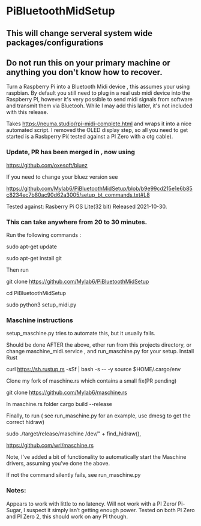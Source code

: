 # PiBluetoothMidSetup

## This will change serveral system wide packages/configurations 
## Do not run this on your primary machine or anything you don't know how to recover. 
Turn a Raspberry Pi into a Bluetooth Midi device , this assumes your using raspbian.
By default you still need to plug in a real usb midi device into the Raspberry PI, however it's very possible to send midi signals from software and transmit them via Bluetooh. While I may add this latter, it's not included with this release.  


Takes https://neuma.studio/rpi-midi-complete.html and wraps it into a nice automated script. 
I removed the OLED display step, so all you need to get started is a Rasbperry Pi( tested against a PI Zero with a otg cable). 



### Update, PR has been merged in , now using 
https://github.com/oxesoft/bluez

If you need to change your bluez version see 


https://github.com/Mylab6/PiBluetoothMidSetup/blob/b9e99cd215e1e6b85c8234ec7b80ac90d62a3005/setup_bt_commands.txt#L8


Tested against:
Rasberry Pi OS Lite(32 bit)
Released 2021-10-30.

### This can take anywhere from 20 to 30 minutes.

Run the following commands : 

sudo apt-get update


sudo apt-get install  git


Then run 

git clone https://github.com/Mylab6/PiBluetoothMidSetup

cd PiBluetoothMidSetup


sudo python3 setup_midi.py


### Maschine instructions 

setup_maschine.py tries to automate this, but it usually fails.


Should be done AFTER the above, ether run from this projects directory, or 
change maschine_midi.service , and run_maschine.py for your setup. 
Install Rust 


curl https://sh.rustup.rs -sSf | bash -s -- -y
source $HOME/.cargo/env

Clone my fork of maschine.rs which contains a small fix(PR pending)


git clone https://github.com/Mylab6/maschine.rs

In maschine.rs folder 
cargo build --release

Finally, to run ( see run_maschine.py for an example, use dmesg to get the correct hidraw) 

sudo ./target/release/maschine /dev/" + find_hidraw(),




https://github.com/wrl/maschine.rs

Note, I've added a bit of functionality to automatically start the Maschine drivers, assuming you've done the above. 

If not the command silently fails, see run_maschine.py

### Notes: 

Appears to work with little to no latency. Will not work with a PI Zero/ Pi-Sugar, I suspect it simply isn’t getting enough power.  Tested on both PI Zero and PI Zero 2, this should work on any PI though. 

